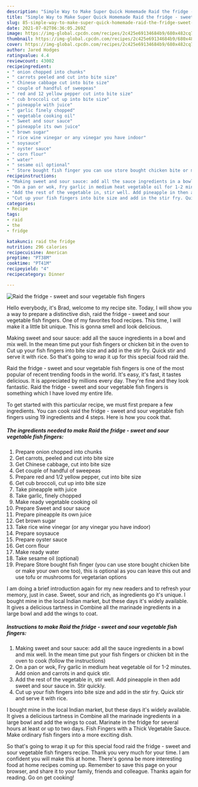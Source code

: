 ```yaml
---
description: "Simple Way to Make Super Quick Homemade Raid the fridge - sweet and sour vegetable fish fingers"
title: "Simple Way to Make Super Quick Homemade Raid the fridge - sweet and sour vegetable fish fingers"
slug: 85-simple-way-to-make-super-quick-homemade-raid-the-fridge-sweet-and-sour-vegetable-fish-fingers
date: 2021-07-02T06:36:05.269Z
image: https://img-global.cpcdn.com/recipes/2c425e69134684b9/680x482cq70/raid-the-fridge-sweet-and-sour-vegetable-fish-fingers-recipe-main-photo.jpg
thumbnail: https://img-global.cpcdn.com/recipes/2c425e69134684b9/680x482cq70/raid-the-fridge-sweet-and-sour-vegetable-fish-fingers-recipe-main-photo.jpg
cover: https://img-global.cpcdn.com/recipes/2c425e69134684b9/680x482cq70/raid-the-fridge-sweet-and-sour-vegetable-fish-fingers-recipe-main-photo.jpg
author: Jared Hodges
ratingvalue: 4.4
reviewcount: 43002
recipeingredient:
- " onion chopped into chunks"
- " carrots peeled and cut into bite size"
- " Chinese cabbage cut into bite size"
- " couple of handful of sweepeas"
- " red and 12 yellow pepper cut into bite size"
- " cub broccoli cut up into bite size"
- " pineapple with juice"
- " garlic finely chopped"
- " vegetable cooking oil"
- " Sweet and sour sauce"
- " pineapple its own juice"
- " brown sugar"
- " rice wine vinegar or any vinegar you have indoor"
- " soysauce"
- " oyster sauce"
- " corn flour"
- " water"
- " sesame oil optional"
- " Store bought fish finger you can use store bought chicken bite or make your own one too this is optional as you can leave this out and use tofu or mushrooms for vegetarian options"
recipeinstructions:
- "Making sweet and sour sauce: add all the sauce ingredients in a bowl and mix well. In the mean time put your fish fingers or chicken bit in the oven to cook (follow the instructions)"
- "On a pan or wok, Fry garlic in medium heat vegetable oil for 1-2 minutes. Add onion and carrots in and quick stir."
- "Add the rest of the vegetable in, stir well. Add pineapple in then add sweet and sour sauce in. Stir quickly."
- "Cut up your fish fingers into bite size and add in the stir fry. Quick stir and serve it with rice."
categories:
- Recipe
tags:
- raid
- the
- fridge

katakunci: raid the fridge 
nutrition: 296 calories
recipecuisine: American
preptime: "PT38M"
cooktime: "PT41M"
recipeyield: "4"
recipecategory: Dinner

---
```



![Raid the fridge - sweet and sour vegetable fish fingers](https://img-global.cpcdn.com/recipes/2c425e69134684b9/680x482cq70/raid-the-fridge-sweet-and-sour-vegetable-fish-fingers-recipe-main-photo.jpg)

Hello everybody, it's Brad, welcome to my recipe site. Today, I will show you a way to prepare a distinctive dish, raid the fridge - sweet and sour vegetable fish fingers. One of my favorites food recipes. This time, I will make it a little bit unique. This is gonna smell and look delicious.

Making sweet and sour sauce: add all the sauce ingredients in a bowl and mix well. In the mean time put your fish fingers or chicken bit in the oven to Cut up your fish fingers into bite size and add in the stir fry. Quick stir and serve it with rice. So that&#39;s going to wrap it up for this special food raid the.

Raid the fridge - sweet and sour vegetable fish fingers is one of the most popular of recent trending foods in the world. It's easy, it's fast, it tastes delicious. It is appreciated by millions every day. They're fine and they look fantastic. Raid the fridge - sweet and sour vegetable fish fingers is something which I have loved my entire life.


To get started with this particular recipe, we must first prepare a few ingredients. You can cook raid the fridge - sweet and sour vegetable fish fingers using 19 ingredients and 4 steps. Here is how you cook that.

<!--inarticleads1-->

##### The ingredients needed to make Raid the fridge - sweet and sour vegetable fish fingers:

1. Prepare  onion chopped into chunks
1. Get  carrots, peeled and cut into bite size
1. Get  Chinese cabbage, cut into bite size
1. Get  couple of handful of sweepeas
1. Prepare  red and 1/2 yellow pepper, cut into bite size
1. Get  cub broccoli, cut up into bite size
1. Take  pineapple with juice
1. Take  garlic, finely chopped
1. Make ready  vegetable cooking oil
1. Prepare  Sweet and sour sauce
1. Prepare  pineapple its own juice
1. Get  brown sugar
1. Take  rice wine vinegar (or any vinegar you have indoor)
1. Prepare  soysauce
1. Prepare  oyster sauce
1. Get  corn flour
1. Make ready  water
1. Take  sesame oil (optional)
1. Prepare  Store bought fish finger (you can use store bought chicken bite or make your own one too), this is optional as you can leave this out and use tofu or mushrooms for vegetarian options


I am doing a brief introduction again for my new readers and to refresh your memory, just in case. Sweet, sour and rich, as ingredients go it&#39;s unique. I bought mine in the local Indian market, but these days it&#39;s widely available. It gives a delicious tartness in Combine all the marinade ingredients in a large bowl and add the wings to coat. 

<!--inarticleads2-->

##### Instructions to make Raid the fridge - sweet and sour vegetable fish fingers:

1. Making sweet and sour sauce: add all the sauce ingredients in a bowl and mix well. In the mean time put your fish fingers or chicken bit in the oven to cook (follow the instructions)
1. On a pan or wok, Fry garlic in medium heat vegetable oil for 1-2 minutes. Add onion and carrots in and quick stir.
1. Add the rest of the vegetable in, stir well. Add pineapple in then add sweet and sour sauce in. Stir quickly.
1. Cut up your fish fingers into bite size and add in the stir fry. Quick stir and serve it with rice.


I bought mine in the local Indian market, but these days it&#39;s widely available. It gives a delicious tartness in Combine all the marinade ingredients in a large bowl and add the wings to coat. Marinate in the fridge for several hours at least or up to two days. Fish Fingers with a Thick Vegetable Sauce. Make ordinary fish fingers into a more exciting dish. 

So that's going to wrap it up for this special food raid the fridge - sweet and sour vegetable fish fingers recipe. Thank you very much for your time. I am confident you will make this at home. There's gonna be more interesting food at home recipes coming up. Remember to save this page on your browser, and share it to your family, friends and colleague. Thanks again for reading. Go on get cooking!
